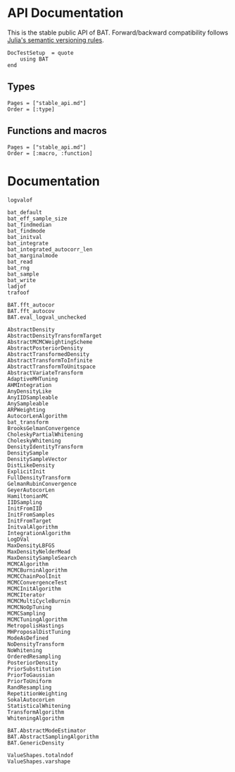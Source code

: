 # API Documentation

This is the stable public API of BAT. Forward/backward compatibility follows
[Julia's semantic versioning rules](https://julialang.github.io/Pkg.jl/v1/compatibility/).


```@meta
DocTestSetup  = quote
    using BAT
end
```

## Types

```@index
Pages = ["stable_api.md"]
Order = [:type]
```

## Functions and macros

```@index
Pages = ["stable_api.md"]
Order = [:macro, :function]
```

# Documentation


```@docs
logvalof

bat_default
bat_eff_sample_size
bat_findmedian
bat_findmode
bat_initval
bat_integrate
bat_integrated_autocorr_len
bat_marginalmode
bat_read
bat_rng
bat_sample
bat_write
ladjof
trafoof

BAT.fft_autocor
BAT.fft_autocov
BAT.eval_logval_unchecked

AbstractDensity
AbstractDensityTransformTarget
AbstractMCMCWeightingScheme
AbstractPosteriorDensity
AbstractTransformedDensity
AbstractTransformToInfinite
AbstractTransformToUnitspace
AbstractVariateTransform
AdaptiveMHTuning
AHMIntegration
AnyDensityLike
AnyIIDSampleable
AnySampleable
ARPWeighting
AutocorLenAlgorithm
bat_transform
BrooksGelmanConvergence
CholeskyPartialWhitening
CholeskyWhitening
DensityIdentityTransform
DensitySample
DensitySampleVector
DistLikeDensity
ExplicitInit
FullDensityTransform
GelmanRubinConvergence
GeyerAutocorLen
HamiltonianMC
IIDSampling
InitFromIID
InitFromSamples
InitFromTarget
InitvalAlgorithm
IntegrationAlgorithm
LogDVal
MaxDensityLBFGS
MaxDensityNelderMead
MaxDensitySampleSearch
MCMCAlgorithm
MCMCBurninAlgorithm
MCMCChainPoolInit
MCMCConvergenceTest
MCMCInitAlgorithm
MCMCIterator
MCMCMultiCycleBurnin
MCMCNoOpTuning
MCMCSampling
MCMCTuningAlgorithm
MetropolisHastings
MHProposalDistTuning
ModeAsDefined
NoDensityTransform
NoWhitening
OrderedResampling
PosteriorDensity
PriorSubstitution
PriorToGaussian
PriorToUniform
RandResampling
RepetitionWeighting
SokalAutocorLen
StatisticalWhitening
TransformAlgorithm
WhiteningAlgorithm

BAT.AbstractModeEstimator
BAT.AbstractSamplingAlgorithm
BAT.GenericDensity

ValueShapes.totalndof
ValueShapes.varshape
```
